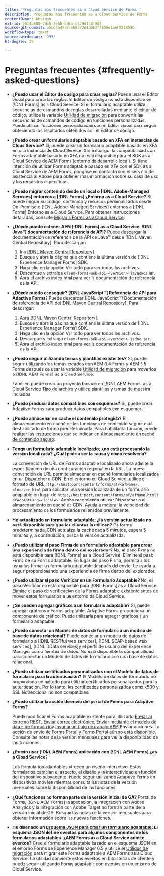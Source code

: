 ```yaml
---
title: 'Preguntas más frecuentes as a Cloud Service de Forms '
description: Preguntas más frecuentes as a Cloud Service de Forms
contentOwner: khsingh
exl-id: 0b14b680-7da5-4e0b-bd6a-c379d148f9d7
source-git-commit: a5cd8a49a74eb8372d1d363ff859e1aef921859b
workflow-type: tm+mt
source-wordcount: '993'
ht-degree: 2%

---
```


# Preguntas frecuentes {#frequently-asked-questions}

* **¿Puedo usar el Editor de código para crear reglas?**
Puede usar el Editor visual para crear las reglas. El Editor de código no está disponible en [!DNL Forms] as a Cloud Service. Si el formulario adaptable utiliza secuencias de comandos de reglas desarrolladas mediante el editor de código, utilice la variable [Utilidad de migración](migrate-to-forms-as-a-cloud-service.md) para convertir las secuencias de comandos de código en funciones personalizadas. Puede utilizar funciones personalizadas con el Editor visual para seguir obteniendo los resultados obtenidos con el Editor de código.

* **¿Puedo crear un formulario adaptable basado en XFA en instancias de Cloud Service?**
Sí, puede crear un formulario adaptable basado en XFA en una instancia de Cloud Service. Sin embargo, la compatibilidad con Forms adaptable basado en XFA no está disponible para el SDK as a Cloud Service de AEM Forms (entorno de desarrollo local). Si tiene intención de utilizar Forms adaptable basado en XFA con el SDK as a Cloud Service de AEM Forms, póngase en contacto con el servicio de asistencia al Adobe para obtener más información sobre su caso de uso y los requisitos específicos.

<!-- * **Can I use an XDP as a Document of Record (DoR) template? Is Forms Designer included in AEM Forms as a Cloud Service license?** 

  Yes, you can use an XDP as a Document of Record template on Cloud Service instances. However, support to use XDP as a Document of Record template is not available for AEM Forms as a Cloud Service SDK (Local development environment). -->

* **¿Puedo migrar contenido desde un local o [!DNL Adobe-Managed Services] entornos a [!DNL Forms] ¿Entorno as a Cloud Service?**
Sí, puede migrar su código, contenido y recursos personalizados desde On-Premise o [!DNL Adobe-Managed Services] entornos a [!DNL Forms] Entorno as a Cloud Service. Para obtener instrucciones detalladas, consulte [Migrar a Forms as a Cloud Service](migrate-to-forms-as-a-cloud-service.md).

<!-- You can use package manager or Experience Manager UI to [export and import Forms and related assets](import-export-forms-templates.md), use the migration utility to make your existing assets compatible with [!DNL Forms] as a Cloud Service, use the [Best Practices Analyzer](https://experienceleague.adobe.com/docs/experience-manager-cloud-service/moving/cloud-migration/best-practices-analyzer/overview-best-practices-analyzer.html?lang=en#best-practices-analyzer) tool to find the features and APIs that require changes and updated before migration, and use the [Content Transfer Tools](https://docs.adobe.com/content/help/en/experience-manager-cloud-service/moving/home.html) to move your custom code without refactoring it. -->

* **¿Dónde puedo obtener AEM [!DNL Forms] as a Cloud Service [!DNL Java™] documentación de referencia de API?**
Puede descargar la documentación de referencia de la API de Java™ desde [!DNL Maven Central Repository]. Para descargar:
   1. Ir a [[!DNL Maven Central Repository]](https://mvnrepository.com/artifact/com.adobe.aem/aem-forms-sdk-api).
   1. Busque y abra la página que contiene la última versión de [!DNL Experience Manager Forms] SDK.
   1. Haga clic en la opción Ver todo para ver todos los archivos.
   1. Descargue y extraiga el `aem-forms-sdk-api-<version>-javadocs`.jar.
   1. Abra el archivo index.html para ver la documentación de referencia de la API.

* **¿Dónde puedo conseguir? [!DNL JavaScript™] Referencia de API para Adaptive Forms?**
Puede descargar [!DNL JavaScript™] Documentación de referencia de API de[!DNL  Maven Central Repository]. Para descargar:
   1. Abra [[!DNL Maven Central Repository]](https://mvnrepository.com/artifact/com.adobe.aem/aem-forms-sdk-api).
   1. Busque y abra la página que contiene la última versión de [!DNL Experience Manager Forms] SDK.
   1. Haga clic en la opción Ver todo para ver todos los archivos.
   1. Descargue y extraiga el `aem-forms-sdk-api-<version>-jsdoc.jar`.
   1. Abra el archivo index.html para ver la documentación de referencia de la API.

* **¿Puedo seguir utilizando temas y plantillas existentes?**
Sí, puede seguir utilizando los temas creados con AEM 6.4 Forms y AEM 6.5 Forms después de usar la variable [Utilidad de migración](migrate-to-forms-as-a-cloud-service.md) para moverlos a [!DNL AEM Forms] as a Cloud Service.

   También puede crear un proyecto basado en [!DNL AEM Forms] as a Cloud Service [Tipo de archivo](setup-local-development-environment.md#forms-cloud-service-local-development-environment) y utilice plantillas y temas de muestra incluidos.

* **¿Puedo producir datos compatibles con esquemas?**
Sí, puede crear Adaptive Forms para producir datos compatibles con esquemas.

<!-- * **Can I pass custom parameters to the prefill service?**
Custom parameters are planned for an upcoming release. -->

* **¿Puedo almacenar en caché el contenido protegido?**
El almacenamiento en caché de las funciones de contenido seguro está deshabilitado de forma predeterminada. Para habilitar la función, puede realizar las instrucciones que se indican en [Almacenamiento en caché de contenido seguro](https://experienceleague.adobe.com/docs/experience-manager-dispatcher/using/configuring/permissions-cache.html).

* **Tengo un formulario adaptable localizado; ¿no está procesando la versión localizada? ¿Cuál podría ser la causa y cómo resolverla?**

   La convención de URL de Forms adaptable localizado ahora admite la especificación de una configuración regional en la URL. La nueva convención de URL permite almacenar en caché formularios localizados en un Dispatcher o CDN. En el entorno de Cloud Service, utilice el formato de URL `http://host:port/content/forms/af/<afName>.<locale>.html` para solicitar una versión localizada de un formulario adaptable en lugar de `http://host:port/content/forms/af/afName.html?afAcceptLang=<locale>`. Adobe recomienda utilizar Dispatcher o el almacenamiento en caché de CDN. Ayuda a mejorar la velocidad de procesamiento de los formularios rellenados previamente.

* **He actualizado un formulario adaptable; ¿la versión actualizada no está disponible para que los clientes la utilicen?**
De forma predeterminada, CDN actualiza la caché cada 5 minutos, espera 5 minutos y, a continuación, busca la versión actualizada.

* **¿Puedo utilizar el paso Firma de un formulario adaptable para crear una experiencia de firma dentro del explorador?**
No, el paso Firma no está disponible para [!DNL Forms] as a Cloud Service. Elimine el paso Firma de su Forms adaptable. En lugar del paso Firma, permita a los usuarios firmar un formulario adaptable después del envío. Le ayuda a seguir proporcionando una experiencia de firma dentro del explorador.

* **¿Puedo utilizar el paso Verificar en un Formulario Adaptable?**
No, el paso Verificar no está disponible para [!DNL Forms] as a Cloud Service. Elimine el paso de verificación de la Forms adaptable existente antes de mover estos formularios a un entorno de Cloud Service.

* **¿Se pueden agregar gráficos a un formulario adaptable?**
Sí, puede agregar gráficos a Forms adaptable. Adaptive Forms proporciona un componente de gráfico. Puede utilizarla para agregar gráficos a un formulario adaptable.

* **¿Puedo conectar un Modelo de datos de formulario a un modelo de base de datos relacional?**
Puede conectar un modelo de datos de formulario a [!DNL RESTful web services], [!DNL SOAP-based web services], [!DNL OData services]y el perfil de usuario del Experience Manager como fuentes de datos. No está disponible la compatibilidad para conectar un Modelo de datos de formulario con una base de datos relacional.

* **¿Puedo utilizar certificados personalizados con el Modelo de datos de formulario para la autenticación?**
El Modelo de datos de formulario no proporciona un método para utilizar certificados personalizados para la autenticación. Por lo tanto, los certificados personalizados como x509 y SSL bidireccional no son compatibles.

* **¿Puedo utilizar la acción de envío del portal de Forms para Adaptive Forms?**

   Puede modificar el Forms adaptable existente para utilizarlo [Enviar al extremo REST](configuring-submit-actions.md#submit-to-rest-endpoint), [Enviar correo electrónico](configuring-submit-actions.md#send-email), [Enviar mediante el modelo de datos de formulario](configuring-submit-actions.md#submit-using-form-data-model)y [Invocar un flujo de trabajo AEM](configuring-submit-actions.md#invoke-an-aem-workflow) Enviar acciones. La acción de envío de Forms Portal y Forms Portal aún no está disponible. Consulte las notas de la versión mensuales para ver la disponibilidad de las funciones.

* **¿Puedo usar [!DNL AEM Forms] aplicación con [!DNL AEM Forms] ¿as a Cloud Service?**

   Los formularios adaptables ofrecen un diseño interactivo. Estos formularios cambian el aspecto, el diseño y la interactividad en función del dispositivo subyacente. Puede seguir utilizando Adaptive Forms en dispositivos móviles mientras consulta las notas de la versión mensuales sobre la disponibilidad de las funciones.

* **¿Qué funciones no forman parte de la versión inicial de GA?**
Portal de Forms, [!DNL AEM Forms] la aplicación, la integración con Adobe Analytics y la integración con Adobe Target no forman parte de la versión inicial de GA. Busque las notas de la versión mensuales para obtener información sobre las nuevas funciones.

* **He diseñado un [Esquema JSON para crear un formulario adaptable](adaptive-form-json-schema-form-model.md). El esquema JSON define eventos para algunos componentes de los formularios adaptables. ¿AEM Forms as a Cloud Service admite eventos?**
Cree el formulario adaptable basado en el esquema JSON en el entorno Forms de Experience Manager 6.5 y utilice el [Utilidad de migración](migrate-to-forms-as-a-cloud-service.md) para migrar este Forms adaptable a AEM Forms as a Cloud Service. La utilidad convierte estos eventos en bibliotecas de cliente y puede seguir utilizando Forms adaptable con eventos en un entorno de Cloud Service.

